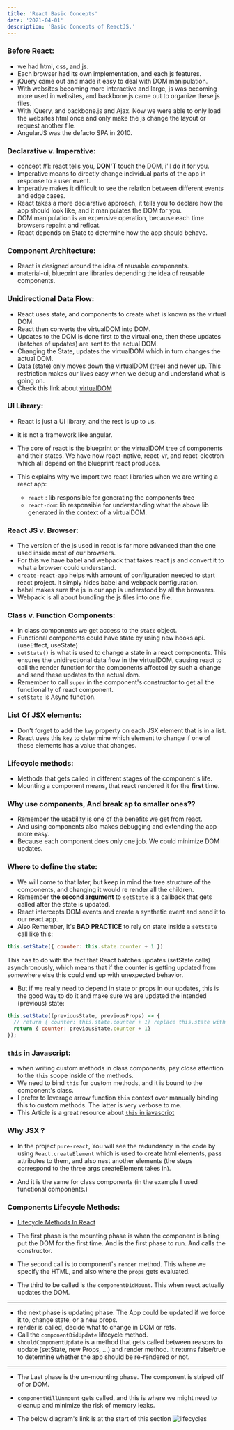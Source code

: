 ```yaml
---
title: 'React Basic Concepts'
date: '2021-04-01'
description: 'Basic Concepts of ReactJS.'
---
```


### Before React:

  * we had html, css, and js.
  * Each browser had its own implementation, and each js features.
  * jQuery came out and made it easy to deal with DOM manipulation.
  * With websites becoming more interactive and large, js was becoming more used in websites, and backbone.js came out to organize these js files.
  * With jQuery, and backbone.js and Ajax. Now we were able to only load the websites html once and only make the js change the layout or request another file.
  * AngularJS was the defacto SPA in 2010.

### Declarative v. Imperative:

  * concept #1: react tells you, **DON'T** touch the DOM, i'll do it for you.
  * Imperative means to directly change individual parts of the app in response to a user event.
  * Imperative makes it difficult to see the relation between different events and edge cases.
  * React takes a more declarative approach, it tells you to declare how the app should look like, and it manipulates the DOM for you.
  * DOM manipulation is an expensive operation, because each time browsers repaint and refloat.
  * React depends on State to determine how the app should behave.

### Component Architecture:

  * React is designed around the idea of reusable components.
  * material-ui, blueprint are libraries depending the idea of reusable components.

### Unidirectional Data Flow:

  * React uses state, and components to create what is known as the virtual DOM.
  * React then converts the virtualDOM into DOM.
  * Updates to the DOM is done first to the virtual one, then these updates (batches of updates) are sent to the actual DOM.
  * Changing the State, updates the virtualDOM which in turn changes the actual DOM.
  * Data (state) only moves down the virtualDOM (tree) and never up. This restriction makes our lives easy when we debug and understand what is going on.
  * Check this link about [virtualDOM](https://programmingwithmosh.com/react/react-virtual-dom-explained/)

### UI Library:

  * React is just a UI library, and the rest is up to us.
  * it is not a framework like angular.
  * The core of react is the blueprint or the virtualDOM tree of components and their states. We have now react-native, react-vr, and react-electron which all depend on the blueprint react produces.

  * This explains why we import two react libraries when we are writing a react app:
    - `react`    : lib responsible for generating the components tree
    - `react-dom`: lib responsible for  understanding what the above lib generated in the context of a virtualDOM.

### React JS v. Browser:
  * The version of the js used in react is far more advanced than the one used inside most of our browsers.
  * For this we have babel and webpack that takes react js and convert it to what a browser could understand.
  * `create-react-app` helps with amount of configuration needed to start react project. It simply hides babel and webpack configuration.
  * babel makes sure the js in our app is understood by all the browsers.
  * Webpack is all about bundling the js files into one file.

### Class v. Function Components:

  * In class components we get access to the `state` object.
  * Functional components could have state by using new hooks api. (useEffect, useState)
  * `setState()` is what is used to change a state in a react components. This ensures the unidirectional data flow in the virtualDOM, causing react to call the render function for the components affected by such a change and send these updates to the actual dom.
  * Remember to call `super` in the component's constructor to get all the functionality of react component.
  * `setState` is Async function.

### List Of JSX elements:

  * Don't forget to add the `key` property on each JSX element that is in a list.
  * React uses this `key` to determine which element to change if one of these elements has a value that changes.

### Lifecycle methods:

  * Methods that gets called in different stages of the component's life.
  * Mounting a component means, that react rendered it for the **first** time.

### Why use components, And break ap to smaller ones??

  * Remember the usability is one of the benefits we get from react.
  * And using components also makes debugging and extending the app more easy.
  * Because each component does only one job. We could minimize DOM updates.

### Where to define the state:

  * We will come to that later, but keep in mind the tree structure of the components, and changing it would re render all the children.
  * Remember **the second argument** to `setState` is a callback that gets called after the state is updated.
  * React intercepts DOM events and create a synthetic event and send it to our react app.
  * Also Remember, It's **BAD PRACTICE** to rely on state inside a `setState` call like this: 
  ```javascript
  this.setState({ counter: this.state.counter + 1 })
  ```
  This has to do with the fact that React batches updates (setState calls) asynchronously, which means that if the counter is getting updated from somewhere else this could end up with unexpected behavior.

  * But if we really need to depend in state or props in our updates, this is the good way to do it and make sure we are updated the intended (previous) state:
  ```javascript
  this.setState((previousState, previousProps) => {
    // return { counter: this.state.counter + 1} replace this.state with prevState
    return { counter: previousState.counter + 1}
  });
  ```

### `this` in Javascript:

  *  when writing custom methods in class components, pay close attention to the `this` scope inside of the methods.
  * We need to bind `this` for custom methods, and it is bound to the component's class.
  * I prefer to leverage arrow function `this` context over manually binding this to custom methods. The latter is very verbose to me.
  * This Article is a great resource about [`this` in javascript](https://developer.mozilla.org/en-US/docs/Web/JavaScript/Reference/Operators/this)

### Why JSX ?

  * In the project `pure-react`, You will see the redundancy in the code by using `React.createElement` which is used to create html elements, pass attributes to them, and also nest another elements (the steps correspond to the three args createElement takes in).

  * And it is the same for class components (in the example I used functional components.)


### Components Lifecycle Methods:

  * [Lifecycle Methods In React](https://projects.wojtekmaj.pl/react-lifecycle-methods-diagram/)

  * The first phase is the mounting phase is when the component is being put the DOM for the first time. And is the first phase to run. And calls the constructor.
  * The second call is to component's `render` method. This where we specify the HTML, and also where the `props` gets evaluated.
  * The third to be called is the `componentDidMount`. This when react actually updates the DOM.
  ---
  * the next phase is updating phase. The App could be updated if we force it to, change state, or a new props.
  * render is called, decide what to change in DOM or refs.
  * Call the `componentDidUpdate` lifecycle method.
  * `shouldComponentUpdate` is a method that gets called between reasons to update (setState, new Props, ...) and render method. It returns false/true to determine whether the app should be re-rendered or not.
  ---
  * The Last phase is the un-mounting phase. The component is striped off of or DOM.
  * `componentWillUnmount` gets called, and this is where we might need to cleanup and minimize the risk of memory leaks.

  * The below diagram's link is at the start of this section
  ![lifecycles](../imgages/lifecycles.png)
